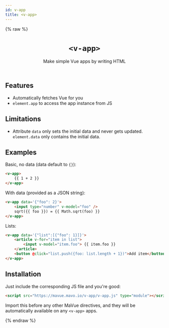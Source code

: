 ```yaml
---
id: v-app
title: <v-app>
---
```

{% raw %}
<header>

# `<v-app>`

Make simple Vue apps by writing HTML

</header>

<main>

## Features

- Automatically fetches Vue for you
- `element.app` to access the app instance from JS


## Limitations

- Attribute `data` only sets the initial data and never gets updated. `element.data` only contains the initial data.

## Examples

Basic, no data (data default to `{}`):

```html
<v-app>
	{{ 1 + 2 }}
</v-app>
```

With data (provided as a JSON string):

```html
<v-app data='{"foo": 2}'>
	<input type="number" v-model="foo" />
	sqrt({{ foo }}) = {{ Math.sqrt(foo) }}
</v-app>
```

Lists:

```html
<v-app data='{"list":[{"foo": 1}]}'>
	<article v-for="item in list">
		<input v-model="item.foo"> {{ item.foo }}
	</article>
	<button @click="list.push({foo: list.length + 1})">Add item</button>
</v-app>
```


## Installation

Just include the corresponding JS file and you're good:

```html
<script src="https://mavue.mavo.io/v-app/v-app.js" type="module"></script>
```

Import this before any other MaVue directives, and they will be automatically available on any `<v-app>` apps.

</main>
{% endraw %}